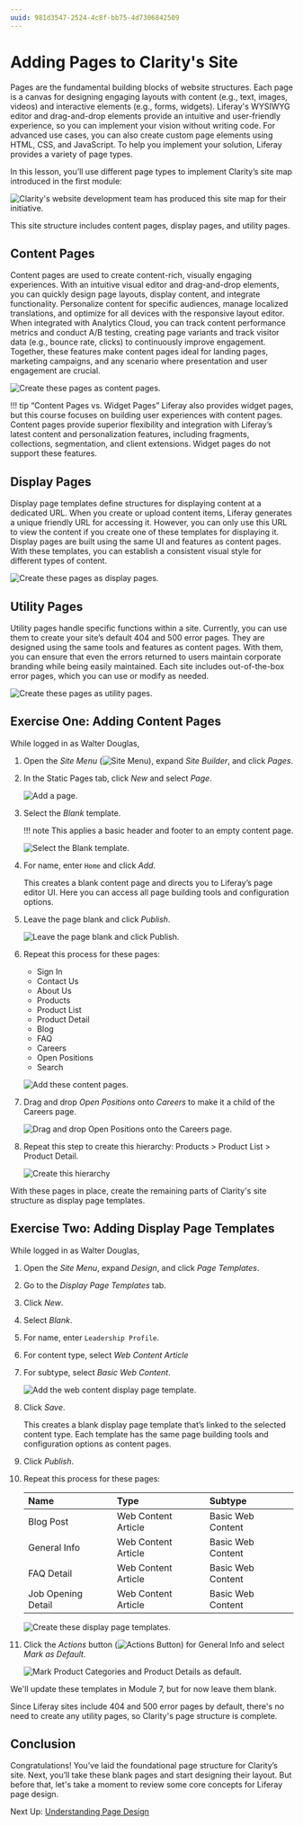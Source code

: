 ```yaml
---
uuid: 981d3547-2524-4c8f-bb75-4d7306842509
---
```

# Adding Pages to Clarity's Site

Pages are the fundamental building blocks of website structures. Each page is a canvas for designing engaging layouts with content (e.g., text, images, videos) and interactive elements (e.g., forms, widgets). Liferay's WYSIWYG editor and drag-and-drop elements provide an intuitive and user-friendly experience, so you can implement your vision without writing code. For advanced use cases, you can also create custom page elements using HTML, CSS, and JavaScript. To help you implement your solution, Liferay provides a variety of page types.

In this lesson, you’ll use different page types to implement Clarity’s site map introduced in the first module:

![Clarity's website development team has produced this site map for their initiative.](./adding-pages-to-claritys-site/images/01.png)

<!--TASK: Update img -->

This site structure includes content pages, display pages, and utility pages.

## Content Pages

Content pages are used to create content-rich, visually engaging experiences. With an intuitive visual editor and drag-and-drop elements, you can quickly design page layouts, display content, and integrate functionality. Personalize content for specific audiences, manage localized translations, and optimize for all devices with the responsive layout editor. When integrated with Analytics Cloud, you can track content performance metrics and conduct A/B testing, creating page variants and track visitor data (e.g., bounce rate, clicks) to continuously improve engagement. Together, these features make content pages ideal for landing pages, marketing campaigns, and any scenario where presentation and user engagement are crucial.

![Create these pages as content pages.](./adding-pages-to-claritys-site/images/02.png)

<!--TASK: Update img -->

!!! tip “Content Pages vs. Widget Pages”
    Liferay also provides widget pages, but this course focuses on building user experiences with content pages. Content pages provide superior flexibility and integration with Liferay’s latest content and personalization features, including fragments, collections, segmentation, and client extensions. Widget pages do not support these features.

<!--TASK:
### Parent and Child Pages

Explain the value of defining these relationships for content pages. Also note that the Open Positions page is a child of the Careers page. 
-->

## Display Pages

Display page templates define structures for displaying content at a dedicated URL. When you create or upload content items, Liferay generates a unique friendly URL for accessing it. However, you can only use this URL to view the content if you create one of these templates for displaying it. Display pages are built using the same UI and features as content pages. With these templates, you can establish a consistent visual style for different types of content.

![Create these pages as display pages.](./adding-pages-to-claritys-site/images/03.png)

<!--TASK: Update img -->

<!--TASK:
### Default Templates

Explain how applying a display page works... we will need to mark the category and product display pages and as the default for their content type.
-->

## Utility Pages

Utility pages handle specific functions within a site. Currently, you can use them to create your site’s default 404 and 500 error pages. They are designed using the same tools and features as content pages. With them, you can ensure that even the errors returned to users maintain corporate branding while being easily maintained. Each site includes out-of-the-box error pages, which you can use or modify as needed.

![Create these pages as utility pages.](./adding-pages-to-claritys-site/images/04.png)

<!--TASK: Update img -->

## Exercise One: Adding Content Pages

While logged in as Walter Douglas,

1. Open the *Site Menu* (![Site Menu](../../images/icon-product-menu.png)), expand *Site Builder*, and click *Pages*.

1. In the Static Pages tab, click *New* and select *Page*.

   ![Add a page.](./adding-pages-to-claritys-site/images/05.png)

1. Select the *Blank* template.

   !!! note
       This applies a basic header and footer to an empty content page.

   ![Select the Blank template.](./adding-pages-to-claritys-site/images/06.png)

1. For name, enter `Home` and click *Add*.

   This creates a blank content page and directs you to Liferay’s page editor UI. Here you can access all page building tools and configuration options.

1. Leave the page blank and click *Publish*.

   ![Leave the page blank and click Publish.](./adding-pages-to-claritys-site/images/07.png)

1. Repeat this process for these pages:

   * Sign In
   * Contact Us
   * About Us
   * Products
   * Product List
   * Product Detail
   * Blog
   * FAQ
   * Careers
   * Open Positions
   * Search

   ![Add these content pages.](./adding-pages-to-claritys-site/images/08.png)

1. Drag and drop *Open Positions* onto *Careers* to make it a child of the Careers page.

   ![Drag and drop Open Positions onto the Careers page.](./adding-pages-to-claritys-site/images/09.gif)

   <!--TASK: Update Gif -->

1. Repeat this step to create this hierarchy: Products > Product List > Product Detail.

   ![Create this hierarchy](./adding-pages-to-claritys-site/images/10.png)

With these pages in place, create the remaining parts of Clarity's site structure as display page templates.

## Exercise Two: Adding Display Page Templates

While logged in as Walter Douglas,

1. Open the *Site Menu*, expand *Design*, and click *Page Templates*.

1. Go to the *Display Page Templates* tab.

1. Click *New*.

1. Select *Blank*.

1. For name, enter `Leadership Profile`.

1. For content type, select *Web Content Article*

1. For subtype, select *Basic Web Content*.

   ![Add the web content display page template.](./adding-pages-to-claritys-site/images/11.png)

1. Click *Save*.

   This creates a blank display page template that’s linked to the selected content type. Each template has the same page building tools and configuration options as content pages.

1. Click *Publish*.

1. Repeat this process for these pages:

   <!-- * Product Categories
      * Content Type: Category -->

   <!-- * Product Details
      * Content Type: Product -->

   | Name               | Type                | Subtype           |
   |:-------------------|:--------------------|:------------------|
   | Blog Post          | Web Content Article | Basic Web Content |
   | General Info       | Web Content Article | Basic Web Content |
   | FAQ Detail         | Web Content Article | Basic Web Content |
   | Job Opening Detail | Web Content Article | Basic Web Content |

   ![Create these display page templates.](./adding-pages-to-claritys-site/images/12.png)

1. Click the *Actions* button (![Actions Button](../../images/icon-actions.png)) for General Info and select *Mark as Default*.

   ![Mark Product Categories and Product Details as default.](./adding-pages-to-claritys-site/images/13.png)

We'll update these templates in Module 7, but for now leave them blank.

Since Liferay sites include 404 and 500 error pages by default, there's no need to create any utility pages, so Clarity's page structure is complete.

## Conclusion

Congratulations! You’ve laid the foundational page structure for Clarity’s site. Next, you’ll take these blank pages and start designing their layout. But before that, let's take a moment to review some core concepts for Liferay page design.

Next Up: [Understanding Page Design](./understanding-page-design.md)
